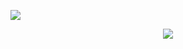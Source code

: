 <div align="center" style=" justify-content: center;"> 
<!--     <img src="http://github-profile-summary-cards.vercel.app/api/cards/most-commit-language?username=gboycdw&theme=github&exclude=Java" height="180px"> -->
<!--     <img src="http://github-profile-summary-cards.vercel.app/api/cards/productive-time?username=gboycdw&theme=default&utcOffset=8" height="180px"> -->
</div>

![](./profile-3d-contrib/profile-green-animate.svg)

<!-- <div align="center">
    <div>
        <img src="https://github-readme-stats.vercel.app/api?username=gboycdw&show_icons=true&theme=vue" height=140px>
        <img src="https://github-readme-stats.vercel.app/api/top-langs/?username=gboycdw&layout=compact&langs_count=8&theme=vue" height=140px>
    </div>
    <div>
        <img src="https://github-profile-trophy.vercel.app/?username=gboycdw&title=Commits,PullRequest,Issues,Reviews&row=3">
    </div>
</div> -->
<!-- Repositories, Stars 등 추가 세팅이 있다. -->

<!-- <div align="center">
  
  
</div> -->

<!--방문자수-->
<div align="center">
  <a href="https://hits.seeyoufarm.com"><img src="https://hits.seeyoufarm.com/api/count/incr/badge.svg?url=https%3A%2F%2Fgithub.com%2Fgboycdw%2Fhit-counter&count_bg=%2379C83D&title_bg=%23555555&icon=&icon_color=%23E7E7E7&title=Gomao%27s+Github&edge_flat=false"/></a>
</div>


<!--미사용 파일 모음
커밋 시간 <img src="http://github-profile-summary-cards.vercel.app/api/cards/productive-time?username=gboycdw&theme=github&utcOffset=8" height=180px>
등급표 <img src="https://github-readme-stats.vercel.app/api?username=gboycdw&show_icons=true&theme=vue" height="180px">
언어사용빈도 <img src="https://github-readme-stats.vercel.app/api/top-langs/?username=gboycdw&layout=compact&langs_count=8&theme=vue" height="180px">
연속커밋기록 <img src= "https://streak-stats.demolab.com/?user=gboycdw&theme=default" height=160px>
커밋그래프 <img src="http://github-profile-summary-cards.vercel.app/api/cards/profile-details?username=gboycdw&theme=github">
레포지토리 분석1 
레포지토리 분석2 <img src="http://github-profile-summary-cards.vercel.app/api/cards/most-commit-language?username=gboycdw&theme=github&exclude=Java" height="180px">
-->

<!--
**gboycdw/gboycdw** is a ✨ _special_ ✨ repository because its `README.md` (this file) appears on your GitHub profile.
Here are some ideas to get you started:
- 🔭 I’m currently working on ...
- 🌱 I’m currently learning ...
- 👯 I’m looking to collaborate on ...
- 🤔 I’m looking for help with ...
- 💬 Ask me about ...
- 📫 How to reach me: ...
- 😄 Pronouns: ...
- ⚡ Fun fact: ...
-->
